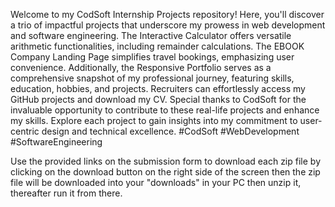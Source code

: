
Welcome to my CodSoft Internship Projects repository! Here, you'll discover a trio of impactful projects that underscore my prowess in web development and software engineering. The Interactive Calculator offers versatile arithmetic functionalities, including remainder calculations. The EBOOK Company Landing Page simplifies travel bookings, emphasizing user convenience. Additionally, the Responsive Portfolio serves as a comprehensive snapshot of my professional journey, featuring skills, education, hobbies, and projects. Recruiters can effortlessly access my GitHub projects and download my CV. Special thanks to CodSoft for the invaluable opportunity to contribute to these real-life projects and enhance my skills. Explore each project to gain insights into my commitment to user-centric design and technical excellence. #CodSoft #WebDevelopment #SoftwareEngineering

Use the provided links on the submission form to download each zip file by clicking on the download button on the right side of the screen then the zip file will be downloaded into your "downloads" in your PC then unzip it, thereafter run it from there.
